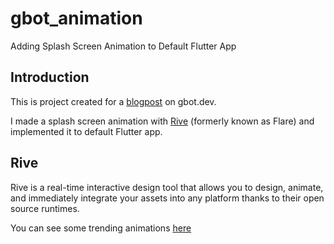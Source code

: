 # gbot_animation

Adding Splash Screen Animation to Default Flutter App

## Introduction

This is project created for a [blogpost](https://gbot.dev/2020/03/24/adding-splash-screen-animation-to-default-flutter-app/) on gbot.dev.

I made a splash screen animation with [Rive](https://rive.app/) (formerly known as Flare) and implemented it to default Flutter app.

## Rive

Rive is a real-time interactive design tool that allows you to design, animate, and immediately integrate your assets into any platform thanks to their open source runtimes.

You can see some trending animations [here](https://rive.app/explore/popular/trending/all)
